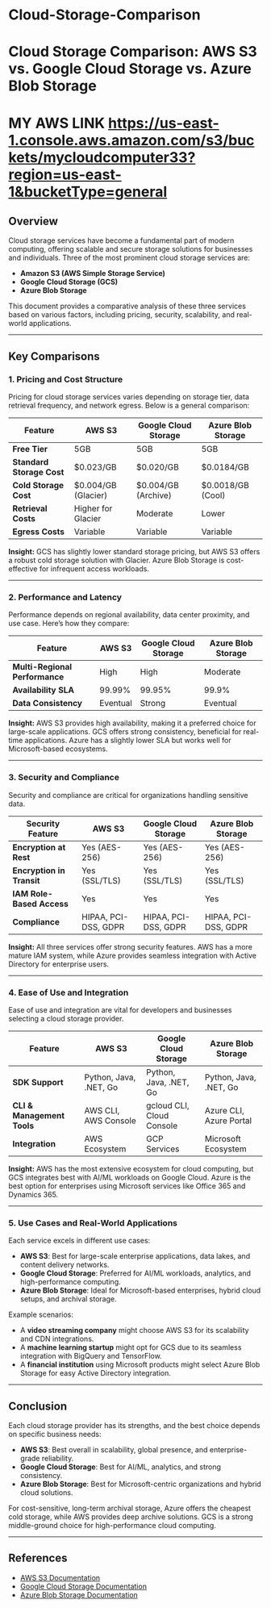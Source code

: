 # Cloud-Storage-Comparison
# Cloud Storage Comparison: AWS S3 vs. Google Cloud Storage vs. Azure Blob Storage
# MY AWS LINK https://us-east-1.console.aws.amazon.com/s3/buckets/mycloudcomputer33?region=us-east-1&bucketType=general
## Overview
Cloud storage services have become a fundamental part of modern computing, offering scalable and secure storage solutions for businesses and individuals. Three of the most prominent cloud storage services are:
- **Amazon S3 (AWS Simple Storage Service)**
- **Google Cloud Storage (GCS)**
- **Azure Blob Storage**

This document provides a comparative analysis of these three services based on various factors, including pricing, security, scalability, and real-world applications.

---
## Key Comparisons
### 1. **Pricing and Cost Structure**
Pricing for cloud storage services varies depending on storage tier, data retrieval frequency, and network egress. Below is a general comparison:

| Feature | AWS S3 | Google Cloud Storage | Azure Blob Storage |
|---------|--------|----------------------|--------------------|
| **Free Tier** | 5GB | 5GB | 5GB |
| **Standard Storage Cost** | $0.023/GB | $0.020/GB | $0.0184/GB |
| **Cold Storage Cost** | $0.004/GB (Glacier) | $0.004/GB (Archive) | $0.0018/GB (Cool) |
| **Retrieval Costs** | Higher for Glacier | Moderate | Lower |
| **Egress Costs** | Variable | Variable | Variable |

**Insight:** GCS has slightly lower standard storage pricing, but AWS S3 offers a robust cold storage solution with Glacier. Azure Blob Storage is cost-effective for infrequent access workloads.

---
### 2. **Performance and Latency**
Performance depends on regional availability, data center proximity, and use case. Here’s how they compare:

| Feature | AWS S3 | Google Cloud Storage | Azure Blob Storage |
|---------|--------|----------------------|--------------------|
| **Multi-Regional Performance** | High | High | Moderate |
| **Availability SLA** | 99.99% | 99.95% | 99.9% |
| **Data Consistency** | Eventual | Strong | Eventual |

**Insight:** AWS S3 provides high availability, making it a preferred choice for large-scale applications. GCS offers strong consistency, beneficial for real-time applications. Azure has a slightly lower SLA but works well for Microsoft-based ecosystems.

---
### 3. **Security and Compliance**
Security and compliance are critical for organizations handling sensitive data.

| Security Feature | AWS S3 | Google Cloud Storage | Azure Blob Storage |
|-----------------|--------|----------------------|--------------------|
| **Encryption at Rest** | Yes (AES-256) | Yes (AES-256) | Yes (AES-256) |
| **Encryption in Transit** | Yes (SSL/TLS) | Yes (SSL/TLS) | Yes (SSL/TLS) |
| **IAM Role-Based Access** | Yes | Yes | Yes |
| **Compliance** | HIPAA, PCI-DSS, GDPR | HIPAA, PCI-DSS, GDPR | HIPAA, PCI-DSS, GDPR |

**Insight:** All three services offer strong security features. AWS has a more mature IAM system, while Azure provides seamless integration with Active Directory for enterprise users.

---
### 4. **Ease of Use and Integration**
Ease of use and integration are vital for developers and businesses selecting a cloud storage provider.

| Feature | AWS S3 | Google Cloud Storage | Azure Blob Storage |
|---------|--------|----------------------|--------------------|
| **SDK Support** | Python, Java, .NET, Go | Python, Java, .NET, Go | Python, Java, .NET, Go |
| **CLI & Management Tools** | AWS CLI, AWS Console | gcloud CLI, Cloud Console | Azure CLI, Azure Portal |
| **Integration** | AWS Ecosystem | GCP Services | Microsoft Ecosystem |

**Insight:** AWS has the most extensive ecosystem for cloud computing, but GCS integrates best with AI/ML workloads on Google Cloud. Azure is the best option for enterprises using Microsoft services like Office 365 and Dynamics 365.

---
### 5. **Use Cases and Real-World Applications**
Each service excels in different use cases:
- **AWS S3**: Best for large-scale enterprise applications, data lakes, and content delivery networks.
- **Google Cloud Storage**: Preferred for AI/ML workloads, analytics, and high-performance computing.
- **Azure Blob Storage**: Ideal for Microsoft-based enterprises, hybrid cloud setups, and archival storage.

Example scenarios:
- A **video streaming company** might choose AWS S3 for its scalability and CDN integrations.
- A **machine learning startup** might opt for GCS due to its seamless integration with BigQuery and TensorFlow.
- A **financial institution** using Microsoft products might select Azure Blob Storage for easy Active Directory integration.

---
## Conclusion
Each cloud storage provider has its strengths, and the best choice depends on specific business needs:
- **AWS S3**: Best overall in scalability, global presence, and enterprise-grade reliability.
- **Google Cloud Storage**: Best for AI/ML, analytics, and strong consistency.
- **Azure Blob Storage**: Best for Microsoft-centric organizations and hybrid cloud solutions.

For cost-sensitive, long-term archival storage, Azure offers the cheapest cold storage, while AWS provides deep archive solutions. GCS is a strong middle-ground choice for high-performance cloud computing.

---
## References
- [AWS S3 Documentation](https://aws.amazon.com/s3/)
- [Google Cloud Storage Documentation](https://cloud.google.com/storage/)
- [Azure Blob Storage Documentation](https://azure.microsoft.com/en-us/services/storage/blobs/)

